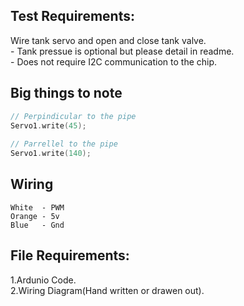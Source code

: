 ## Test Requirements:
Wire tank servo and open and close tank valve.   
    - Tank pressue is optional but please detail in readme.  
    - Does not require I2C communication to the chip.  

## Big things to note
```C++
// Perpindicular to the pipe 
Servo1.write(45); 
   
// Parrellel to the pipe
Servo1.write(140); 
```

## Wiring
```
White  - PWM
Orange - 5v
Blue   - Gnd
```

## File Requirements:
1.Ardunio Code.  
2.Wiring Diagram(Hand written or drawen out).
